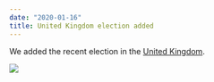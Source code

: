 ```yaml
---
date: "2020-01-16"
title: United Kingdom election added
---
```


We added the recent election in the [United Kingdom](http://www.parlgov.org/explore/gbr/election/2019-12-12/).

![](/images/parliament-sweden.jpg)
